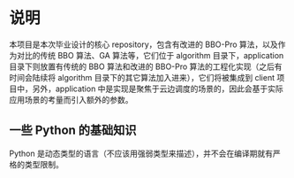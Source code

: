 # 说明
本项目是本次毕业设计的核心 repository，包含有改进的 BBO-Pro 算法，以及作为对比的传统 BBO 算法、GA 算法等，它们位于 algorithm 目录下，application 目录下则放置有传统的 BBO 算法和改进的 BBO-Pro 算法的工程化实现（之后有时间会陆续将 algorithm 目录下的其它算法加入进来），它们将被集成到 client 项目中，另外，application 中是实现是聚焦于云边调度的场景的，因此会基于实际应用场景的考量而引入额外的参数。


## 一些 Python 的基础知识
Python 是动态类型的语言（不应该用强弱类型来描述），并不会在编译期就有严格的类型限制。